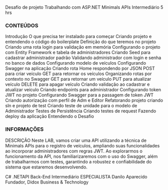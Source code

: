 Desafio de projeto Trabalhando com ASP.NET Minimals APIs
Intermediário
5 hrs

### CONTEÚDOS
Introdução
O que precisa ter instalado para começar
Criando projeto e entendendo o código do boilerplate
Definição do que teremos no projeto
Criando uma rota login para validação em memória
Configurando o projeto com Entity Framework e tabela de administradores
Criando Seed para cadastrar administrador padrão
Validando administrador com login e senha no banco de dados
Configurando modelo de veículos
Configurando Swagger na aplicação
Criando rota Home respondendo por JSON
POST para criar veículo
GET para retornar os veículos
Organizando rotas por contexto no Swagger
GET para retornar um veículo
PUT para atualizar veículo
DELETE para apagar veículo
Criando validação ao cadastrar e atualizar veículo
Criando endpoints para administrador
Configurando token JWT no projeto
Configurando Swagger para a passagem de token JWT
Criando autorização com perfil de Adm e Editor
Refatorando projeto criando sln e projeto de test
Criando teste de unidade para o modelo de Administrador
Testes de Persistência
Criando testes de request
Fazendo deploy da aplicação
Entendendo o Desafio

### INFORMAÇÕES
DESCRIÇÃO
Neste LAB, vamos criar uma API utilizando a técnica de Minimals APIs para o registro de veículos, ampliando suas funcionalidades ao incorporar administradores com regras JWT. Ao explorarmos o funcionamento da API, nos familiarizaremos com o uso do Swagger, além de trabalharmos com testes, garantindo a robustez e confiabilidade do sistema que estaremos desenvolvendo.

C# .NETAPI Back-End Intermediário
ESPECIALISTA
Danilo Aparecido
Fundador, Didox Business & Technology
